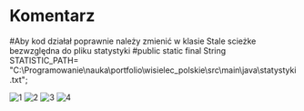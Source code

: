 # Komentarz
#Aby kod działał poprawnie należy zmienić w klasie Stale scieżke bezwzględna do pliku statystyki
#public static final  String STATISTIC_PATH= "C:\\Programowanie\\nauka\\portfolio\\wisielec_polskie\\src\\main\\java\\statystyki.txt";

![1](https://github.com/D4rkS1t3/Wisielec/assets/140694059/c0252277-ca7a-4ec2-9aa4-1f764c1ad387)
![2](https://github.com/D4rkS1t3/Wisielec/assets/140694059/c8050c24-28e1-4dfc-a865-f4f80f3ea1e4)
![3](https://github.com/D4rkS1t3/Wisielec/assets/140694059/84d06261-5098-4202-9bf9-a9ee0f5aff9e)
![4](https://github.com/D4rkS1t3/Wisielec/assets/140694059/faa87b85-9054-4391-9393-058e61a83d2a)
